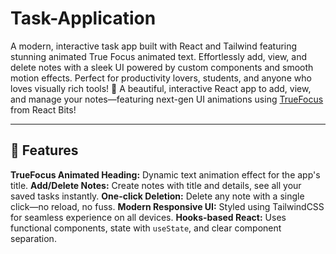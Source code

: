 # Task-Application
A modern, interactive task app built with React and Tailwind featuring stunning animated True Focus animated text. Effortlessly add, view, and delete notes with a sleek UI powered by custom components and smooth motion effects. Perfect for productivity lovers, students, and anyone who loves visually rich tools! 🚀
A beautiful, interactive React app to add, view, and manage your notes—featuring next-gen UI animations using [TrueFocus](https://reactbits.dev/text-animations/true-focus) from React Bits!

---

## 🚩 Features

 **TrueFocus Animated Heading:** Dynamic text animation effect for the app's title.
 **Add/Delete Notes:** Create notes with title and details, see all your saved tasks instantly.
 **One-click Deletion:** Delete any note with a single click—no reload, no fuss.
 **Modern Responsive UI:** Styled using TailwindCSS for seamless experience on all devices.
 **Hooks-based React:** Uses functional components, state with `useState`, and clear component separation.
